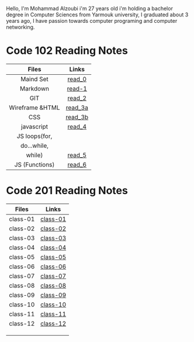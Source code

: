 Hello, I'm Mohammad Alzoubi i'm 27 years old i'm holding a bachelor degree in Computer Sciences from Yarmouk university, I graduated about 3 years ago, I have passion towards computer programing and computer networking.

# Code 102 Reading Notes

|      Files      |         Links         |
| :-------------: | :-------------------: |
|    Maind Set    |  [read_0](read_0.md)  |
|    Markdown     |  [read-1](read-1.md)  |
|       GIT       |  [read_2](read_2.md)  |
| Wireframe &HTML | [read_3a](read_3a.md) |
|       CSS       | [read_3b](read_3b.md) |
|   javascript    |  [read_4](read_4.md)  |
|  JS loops(for,  |                       |
|   do...while,   |                       |
|     while)      |  [read_5](read_5.md)  |
| JS (Functions)  |  [read_6](read_6.md)  |

# Code 201 Reading Notes

|  Files   |          Links          |
| :------: | :---------------------: |
| class-01 | [class-01](class-01.md) |
| class-02 | [class-02](class-02.md) |
| class-03 | [class-03](class-03.md) |
| class-04 | [class-04](class-04.md) |
| class-05 | [class-05](class-05.md) |
| class-06 | [class-06](class-06.md) |
| class-07 | [class-07](class-07.md) |
| class-08 | [class-08](class-08.md) |
| class-09 | [class-09](class-09.md) |
| class-10 | [class-10](class-10.md) |
| class-11 | [class-11](class-11.md) |
| class-12 | [class-12](class-12.md) |
|          |                         |
|          |                         |
|          |                         |
